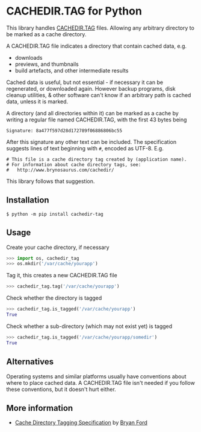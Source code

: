 # CACHEDIR.TAG for Python

This library handles [CACHEDIR.TAG](https://bford.info/cachedir/) files.
Allowing any arbitrary directory to be marked as a cache directory.

A CACHEDIR.TAG file indicates a directory that contain cached data, e.g.

- downloads
- previews, and thumbnails
- build artefacts, and other intermediate results

Cached data is useful, but not essential - if necessary it can be regenerated,
or downloaded again. However backup programs, disk cleanup utilities, & other
software can't know if an arbitrary path is cached data, unless it is marked.

A directory (and all directories within it) can be marked as a cache by
writing a regular file named CACHEDIR.TAG, with the first 43 bytes being

```
Signature: 8a477f597d28d172789f06886806bc55
```

After this signature any other text can be included. The specification
suggests lines of text beginning with `#`, encoded as UTF-8. E.g.

```
# This file is a cache directory tag created by (application name).
# For information about cache directory tags, see:
#	http://www.brynosaurus.com/cachedir/
```

This library follows that suggestion.

## Installation

```
$ python -m pip install cachedir-tag
```

## Usage

Create your cache directory, if necessary

```python
>>> import os, cachedir_tag
>>> os.mkdir('/var/cache/yourapp')
```

Tag it, this creates a new CACHEDIR.TAG file

```python
>>> cachedir_tag.tag('/var/cache/yourapp')
```

Check whether the directory is tagged

```python
>>> cachedir_tag.is_tagged('/var/cache/yourapp')
True
```

Check whether a sub-directory (which may not exist yet) is tagged

```python
>>> cachedir_tag.is_tagged('/var/cache/yourapp/somedir')
True
```

## Alternatives

Operating systems and similar platforms usually have conventions about where
to place cached data. A CACHEDIR.TAG file isn't needed if you follow these
conventions, but it doesn't hurt either.

## More information

- [Cache Directory Tagging Specification](https://bford.info/cachedir/)
  by [Bryan Ford](https://bford.info/)
